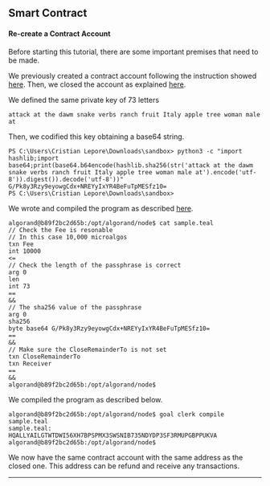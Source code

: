 ## Smart Contract

#### Re-create a Contract Account

Before starting this tutorial, there are some important premises that need to be made.

We previously created a contract account following the instruction showed [here](https://github.com/blockchain-unica/asc1-experiments/blob/master/smart_contract/create_contract_account.md#create_contract_account). Then, we closed the account as explained [here](https://github.com/blockchain-unica/asc1-experiments/blob/master/smart_contract/close_contract_account%20copy.md#close_contract_account).

We defined the same private key of 73 letters

```
attack at the dawm snake verbs ranch fruit Italy apple tree woman male at
```

Then, we codified this key obtaining a base64 string.

```
PS C:\Users\Cristian Lepore\Downloads\sandbox> python3 -c "import hashlib;import base64;print(base64.b64encode(hashlib.sha256(str('attack at the dawm snake verbs ranch fruit Italy apple tree woman male at').encode('utf-8')).digest()).decode('utf-8'))"
G/Pk8y3Rzy9eyowgCdx+NREYyIxYR4BeFuTpMESfz10=
PS C:\Users\Cristian Lepore\Downloads\sandbox> 
```

We wrote and compiled the program as described [here](https://github.com/blockchain-unica/asc1-experiments/blob/master/smart_contract/create_contract_account.md#create_contract_account).

```
algorand@b89f2bc2d65b:/opt/algorand/node$ cat sample.teal
// Check the Fee is resonable
// In this case 10,000 microalgos
txn Fee
int 10000
<=
// Check the length of the passphrase is correct
arg 0
len
int 73
==
&&
// The sha256 value of the passphrase
arg 0
sha256
byte base64 G/Pk8y3Rzy9eyowgCdx+NREYyIxYR4BeFuTpMESfz10=
==
&&
// Make sure the CloseRemainderTo is not set
txn CloseRemainderTo
txn Receiver
==
&&
algorand@b89f2bc2d65b:/opt/algorand/node$
```

We compiled the program as described below.

```
algorand@b89f2bc2d65b:/opt/algorand/node$ goal clerk compile sample.teal
sample.teal: HQALLYAILGTWTDWI56XH7BPSPMX3SWSNIB735NDYDP3SF3RMUPGBPPUKVA
algorand@b89f2bc2d65b:/opt/algorand/node$
```

We now have the same contract account with the same address as the closed one. This address can be refund and receive any transactions.

------